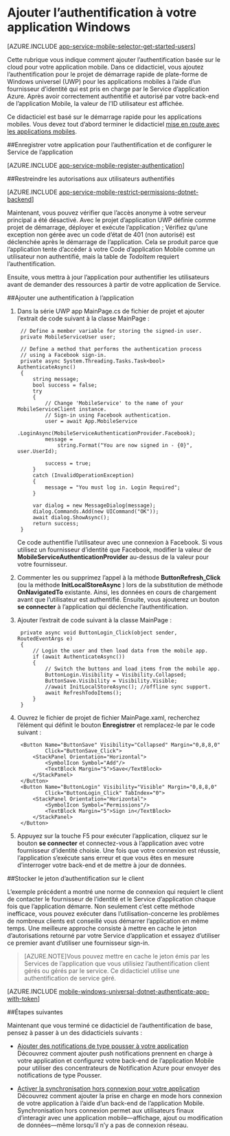 <properties
    pageTitle="Ajouter l’authentification à votre application de plate-forme de Windows universel (UWP) | Applications mobiles Azure"
    description="Apprenez à utiliser le Service Azure App Apps Mobile pour authentifier les utilisateurs de votre application de plate-forme de Windows universel (UWP) à l’aide d’une variété de fournisseurs d’identité, y compris : DAS, Google, Facebook, Twitter et Microsoft."
    services="app-service\mobile"
    documentationCenter="windows"
    authors="adrianhall"
    manager="erikre"
    editor=""/>

<tags
    ms.service="app-service-mobile"
    ms.workload="mobile"
    ms.tgt_pltfrm="mobile-windows"
    ms.devlang="dotnet"
    ms.topic="article"
    ms.date="10/01/2016"
    ms.author="adrianha"/>

# <a name="add-authentication-to-your-windows-app"></a>Ajouter l’authentification à votre application Windows

[AZURE.INCLUDE [app-service-mobile-selector-get-started-users](../../includes/app-service-mobile-selector-get-started-users.md)]

Cette rubrique vous indique comment ajouter l’authentification basée sur le cloud pour votre application mobile. Dans ce didacticiel, vous ajoutez l’authentification pour le projet de démarrage rapide de plate-forme de Windows universel (UWP) pour les applications mobiles à l’aide d’un fournisseur d’identité qui est pris en charge par le Service d’application Azure. Après avoir correctement authentifié et autorisé par votre back-end de l’application Mobile, la valeur de l’ID utilisateur est affichée.

Ce didacticiel est basé sur le démarrage rapide pour les applications mobiles. Vous devez tout d’abord terminer le didacticiel [mise en route avec les applications mobiles](app-service-mobile-windows-store-dotnet-get-started.md).

##<a name="register"></a>Enregistrer votre application pour l’authentification et de configurer le Service de l’application

[AZURE.INCLUDE [app-service-mobile-register-authentication](../../includes/app-service-mobile-register-authentication.md)]

##<a name="permissions"></a>Restreindre les autorisations aux utilisateurs authentifiés

[AZURE.INCLUDE [app-service-mobile-restrict-permissions-dotnet-backend](../../includes/app-service-mobile-restrict-permissions-dotnet-backend.md)]

Maintenant, vous pouvez vérifier que l’accès anonyme à votre serveur principal a été désactivé. Avec le projet d’application UWP définie comme projet de démarrage, déployer et exécute l’application ; Vérifiez qu’une exception non gérée avec un code d’état de 401 (non autorisé) est déclenchée après le démarrage de l’application. Cela se produit parce que l’application tente d’accéder à votre Code d’application Mobile comme un utilisateur non authentifié, mais la table de *TodoItem* requiert l’authentification.

Ensuite, vous mettra à jour l’application pour authentifier les utilisateurs avant de demander des ressources à partir de votre application de Service.

##<a name="add-authentication"></a>Ajouter une authentification à l’application

1. Dans la série UWP app MainPage.cs de fichier de projet et ajouter l’extrait de code suivant à la classe MainPage :
    
        // Define a member variable for storing the signed-in user. 
        private MobileServiceUser user;

        // Define a method that performs the authentication process
        // using a Facebook sign-in. 
        private async System.Threading.Tasks.Task<bool> AuthenticateAsync()
        {
            string message;
            bool success = false;
            try
            {
                // Change 'MobileService' to the name of your MobileServiceClient instance.
                // Sign-in using Facebook authentication.
                user = await App.MobileService
                    .LoginAsync(MobileServiceAuthenticationProvider.Facebook);
                message =
                    string.Format("You are now signed in - {0}", user.UserId);

                success = true;
            }
            catch (InvalidOperationException)
            {
                message = "You must log in. Login Required";
            }

            var dialog = new MessageDialog(message);
            dialog.Commands.Add(new UICommand("OK"));
            await dialog.ShowAsync();
            return success;
        }

    Ce code authentifie l’utilisateur avec une connexion à Facebook. Si vous utilisez un fournisseur d’identité que Facebook, modifier la valeur de **MobileServiceAuthenticationProvider** au-dessus de la valeur pour votre fournisseur.

3. Commenter les ou supprimez l’appel à la méthode **ButtonRefresh_Click** (ou la méthode **InitLocalStoreAsync** ) lors de la substitution de méthode **OnNavigatedTo** existante. Ainsi, les données en cours de chargement avant que l’utilisateur est authentifié. Ensuite, vous ajouterez un bouton **se connecter** à l’application qui déclenche l’authentification.

4. Ajouter l’extrait de code suivant à la classe MainPage :

        private async void ButtonLogin_Click(object sender, RoutedEventArgs e)
        {
            // Login the user and then load data from the mobile app.
            if (await AuthenticateAsync())
            {
                // Switch the buttons and load items from the mobile app.
                ButtonLogin.Visibility = Visibility.Collapsed;
                ButtonSave.Visibility = Visibility.Visible;
                //await InitLocalStoreAsync(); //offline sync support.
                await RefreshTodoItems();
            }
        }
        
5. Ouvrez le fichier de projet de fichier MainPage.xaml, recherchez l’élément qui définit le bouton **Enregistrer** et remplacez-le par le code suivant :

        <Button Name="ButtonSave" Visibility="Collapsed" Margin="0,8,8,0" 
                Click="ButtonSave_Click">
            <StackPanel Orientation="Horizontal">
                <SymbolIcon Symbol="Add"/>
                <TextBlock Margin="5">Save</TextBlock>
            </StackPanel>
        </Button>
        <Button Name="ButtonLogin" Visibility="Visible" Margin="0,8,8,0" 
                Click="ButtonLogin_Click" TabIndex="0">
            <StackPanel Orientation="Horizontal">
                <SymbolIcon Symbol="Permissions"/>
                <TextBlock Margin="5">Sign in</TextBlock> 
            </StackPanel>
        </Button>

9. Appuyez sur la touche F5 pour exécuter l’application, cliquez sur le bouton **se connecter** et connectez-vous à l’application avec votre fournisseur d’identité choisie. Une fois que votre connexion est réussie, l’application s’exécute sans erreur et que vous êtes en mesure d’interroger votre back-end et de mettre à jour de données.


##<a name="tokens"></a>Stocker le jeton d’authentification sur le client

L’exemple précédent a montré une norme de connexion qui requiert le client de contacter le fournisseur de l’identité et le Service d’application chaque fois que l’application démarre. Non seulement c’est cette méthode inefficace, vous pouvez exécuter dans l’utilisation-concerne les problèmes de nombreux clients est conseillé vous démarrer l’application en même temps. Une meilleure approche consiste à mettre en cache le jeton d’autorisations retourné par votre Service d’application et essayez d’utiliser ce premier avant d’utiliser une fournisseur sign-in.

>[AZURE.NOTE]Vous pouvez mettre en cache le jeton émis par les Services de l’application que vous utilisiez l’authentification client gérés ou gérés par le service. Ce didacticiel utilise une authentification de service géré.

[AZURE.INCLUDE [mobile-windows-universal-dotnet-authenticate-app-with-token](../../includes/mobile-windows-universal-dotnet-authenticate-app-with-token.md)]

##<a name="next-steps"></a>Étapes suivantes

Maintenant que vous terminé ce didacticiel de l’authentification de base, pensez à passer à un des didacticiels suivants :

+ [Ajouter des notifications de type pousser à votre application](app-service-mobile-windows-store-dotnet-get-started-push.md)  
  Découvrez comment ajouter push notifications prennent en charge à votre application et configurez votre back-end de l’application Mobile pour utiliser des concentrateurs de Notification Azure pour envoyer des notifications de type Pousser.

+ [Activer la synchronisation hors connexion pour votre application](app-service-mobile-windows-store-dotnet-get-started-offline-data.md)  
  Découvrez comment ajouter la prise en charge en mode hors connexion de votre application à l’aide d’un back-end de l’application Mobile. Synchronisation hors connexion permet aux utilisateurs finaux d’interagir avec une application mobile&mdash;affichage, ajout ou modification de données&mdash;même lorsqu’il n’y a pas de connexion réseau.


<!-- URLs. -->
[Get started with your mobile app]: app-service-mobile-windows-store-dotnet-get-started.md

